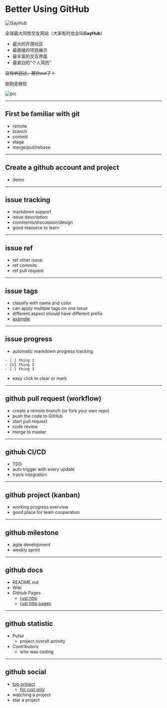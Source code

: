 # Better Using GitHub

![GayHub](http://mumlovestech.com/wp-content/uploads/2013/07/git-hub.png)

全球最大同性交友网站（大家有时也会叫**GayHub**）

- 最大的开源社区
- 最直接的项目展示
- 最丰富的交互界面
- 最直白的“个人简历”

~~没有听说过，那你out了！~~


刚刚变微软 

![pic](https://pbs.twimg.com/media/DeyIbK-VQAA9kiV.jpg:large)


-----

## First be familiar with git
- remote
- branch
- commit
- stage
- merge/pull/rebase

-----
## Create a github account and project

- demo

-----
## issue tracking
- markdown support
- issue description
- comments/discussion/design
- good resource to learn

-----
## issue ref 
- ref other issue
- ref commits
- ref pull request

-----
## issue tags
- classify with name and color
- can apply multiple tags on one issue
- different aspect should have different prefix
- [example](https://github.com/rust-lang/rust/issues/50778)

-----
## issue progress
- automatic markdown progress tracking
```
- [ ] thing 1
- [x] thing 2
- [ ] thing 3
```
- easy click to clear or mark

-----
## github pull request (workflow)
- create a remote branch (or fork your own repo)
- push the code to GitHub
- start pull request
- code review
- merge to master

-----
## github CI/CD
- TDD
- auto trigger with every update
- travis integration


-----
## github project (kanban)
- working progress overview
- good place for team cooperation


-----
## github milestone
- agile development
- weekly sprint


-----
## github docs
- README.md
- Wiki
- GitHub Pages 
  - [rust http](https://github.com/hyperium/http)
  - [rust http pages](https://hyperium.github.io/http)

-----
## github statistic
- Pulse
  - project overall activity
- Contributors
  - who was coding

-----
## github social
- [top project](https://github.com/explore)
  - [for rust only](https://github.com/trending/rust?since=daily)
- watching a project
- star a project

